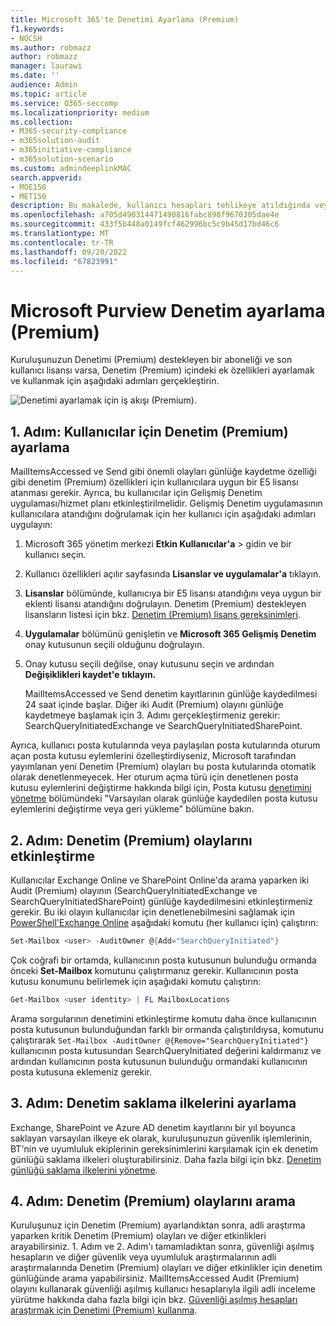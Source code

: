 ```yaml
---
title: Microsoft 365'te Denetimi Ayarlama (Premium)
f1.keywords:
- NOCSH
ms.author: robmazz
author: robmazz
manager: laurawi
ms.date: ''
audience: Admin
ms.topic: article
ms.service: O365-seccomp
ms.localizationpriority: medium
ms.collection:
- M365-security-compliance
- m365solution-audit
- m365initiative-compliance
- m365solution-scenario
ms.custom: admindeeplinkMAC
search.appverid:
- MOE150
- MET150
description: Bu makalede, kullanıcı hesapları tehlikeye atıldığında veya güvenlikle ilgili diğer olayları araştırmak için adli incelemeler yapabilmeniz için Denetim (Premium) özelliğinin nasıl ayarlanacağı açıklanır.
ms.openlocfilehash: a705d490314471490816fabc898f9670305dae4e
ms.sourcegitcommit: 433f5b448a0149fcf462996bc5c9b45d17bd46c6
ms.translationtype: MT
ms.contentlocale: tr-TR
ms.lasthandoff: 09/20/2022
ms.locfileid: "67823991"
---
```

# <a name="set-up-microsoft-purview-audit-premium"></a>Microsoft Purview Denetim ayarlama (Premium)

Kuruluşunuzun Denetimi (Premium) destekleyen bir aboneliği ve son kullanıcı lisansı varsa, Denetim (Premium) içindeki ek özellikleri ayarlamak ve kullanmak için aşağıdaki adımları gerçekleştirin.

![Denetimi ayarlamak için iş akışı (Premium).](../media/AdvancedAuditWorkflow.png)

## <a name="step-1-set-up-audit-premium-for-users"></a>1. Adım: Kullanıcılar için Denetim (Premium) ayarlama

MailItemsAccessed ve Send gibi önemli olayları günlüğe kaydetme özelliği gibi denetim (Premium) özellikleri için kullanıcılara uygun bir E5 lisansı atanması gerekir. Ayrıca, bu kullanıcılar için Gelişmiş Denetim uygulaması/hizmet planı etkinleştirilmelidir. Gelişmiş Denetim uygulamasının kullanıcılara atandığını doğrulamak için her kullanıcı için aşağıdaki adımları uygulayın:

1. Microsoft 365 yönetim merkezi **Etkin Kullanıcılar'a** >  gidin ve bir kullanıcı seçin.<a href="https://go.microsoft.com/fwlink/p/?linkid=834822" target="_blank"></a>

2. Kullanıcı özellikleri açılır sayfasında **Lisanslar ve uygulamalar'a** tıklayın.

3. **Lisanslar** bölümünde, kullanıcıya bir E5 lisansı atandığını veya uygun bir eklenti lisansı atandığını doğrulayın. Denetim (Premium) destekleyen lisansların listesi için bkz. [Denetim (Premium) lisans gereksinimleri](auditing-solutions-overview.md#audit-premium-1).

4. **Uygulamalar** bölümünü genişletin ve **Microsoft 365 Gelişmiş Denetim** onay kutusunun seçili olduğunu doğrulayın.

5. Onay kutusu seçili değilse, onay kutusunu seçin ve ardından **Değişiklikleri kaydet'e tıklayın.**

   MailItemsAccessed ve Send denetim kayıtlarının günlüğe kaydedilmesi 24 saat içinde başlar. Diğer iki Audit (Premium) olayını günlüğe kaydetmeye başlamak için 3. Adımı gerçekleştirmeniz gerekir: SearchQueryInitiatedExchange ve SearchQueryInitiatedSharePoint.

Ayrıca, kullanıcı posta kutularında veya paylaşılan posta kutularında oturum açan posta kutusu eylemlerini özelleştirdiyseniz, Microsoft tarafından yayımlanan yeni Denetim (Premium) olayları bu posta kutularında otomatik olarak denetlenmeyecek. Her oturum açma türü için denetlenen posta kutusu eylemlerini değiştirme hakkında bilgi için, Posta kutusu [denetimini yönetme](enable-mailbox-auditing.md#change-or-restore-mailbox-actions-logged-by-default) bölümündeki "Varsayılan olarak günlüğe kaydedilen posta kutusu eylemlerini değiştirme veya geri yükleme" bölümüne bakın.

## <a name="step-2-enable-audit-premium-events"></a>2. Adım: Denetim (Premium) olaylarını etkinleştirme

Kullanıcılar Exchange Online ve SharePoint Online'da arama yaparken iki Audit (Premium) olayının (SearchQueryInitiatedExchange ve SearchQueryInitiatedSharePoint) günlüğe kaydedilmesini etkinleştirmeniz gerekir. Bu iki olayın kullanıcılar için denetlenebilmesini sağlamak için [PowerShell'Exchange Online](/powershell/exchange/connect-to-exchange-online-powershell) aşağıdaki komutu (her kullanıcı için) çalıştırın:

```powershell
Set-Mailbox <user> -AuditOwner @{Add="SearchQueryInitiated"}
```

Çok coğrafi bir ortamda, kullanıcının posta kutusunun bulunduğu ormanda önceki **Set-Mailbox** komutunu çalıştırmanız gerekir. Kullanıcının posta kutusu konumunu belirlemek için aşağıdaki komutu çalıştırın: 

```powershell
Get-Mailbox <user identity> | FL MailboxLocations
```

Arama sorgularının denetimini etkinleştirme komutu daha önce kullanıcının posta kutusunun bulunduğundan farklı bir ormanda çalıştırıldıysa, komutunu çalıştırarak `Set-Mailbox -AuditOwner @{Remove="SearchQueryInitiated"}` kullanıcının posta kutusundan SearchQueryInitiated değerini kaldırmanız ve ardından kullanıcının posta kutusunun bulunduğu ormandaki kullanıcının posta kutusuna eklemeniz gerekir.

## <a name="step-3-set-up-audit-retention-policies"></a>3. Adım: Denetim saklama ilkelerini ayarlama

Exchange, SharePoint ve Azure AD denetim kayıtlarını bir yıl boyunca saklayan varsayılan ilkeye ek olarak, kuruluşunuzun güvenlik işlemlerinin, BT'nin ve uyumluluk ekiplerinin gereksinimlerini karşılamak için ek denetim günlüğü saklama ilkeleri oluşturabilirsiniz. Daha fazla bilgi için bkz. [Denetim günlüğü saklama ilkelerini yönetme](audit-log-retention-policies.md).

## <a name="step-4-search-for-audit-premium-events"></a>4. Adım: Denetim (Premium) olaylarını arama

Kuruluşunuz için Denetim (Premium) ayarlandıktan sonra, adli araştırma yaparken kritik Denetim (Premium) olayları ve diğer etkinlikleri arayabilirsiniz. 1. Adım ve 2. Adım'ı tamamladıktan sonra, güvenliği aşılmış hesapların ve diğer güvenlik veya uyumluluk araştırmalarının adli araştırmalarında Denetim (Premium) olayları ve diğer etkinlikler için denetim günlüğünde arama yapabilirsiniz. MailItemsAccessed Audit (Premium) olayını kullanarak güvenliği aşılmış kullanıcı hesaplarıyla ilgili adli inceleme yürütme hakkında daha fazla bilgi için bkz. [Güvenliği aşılmış hesapları araştırmak için Denetimi (Premium) kullanma](mailitemsaccessed-forensics-investigations.md).
